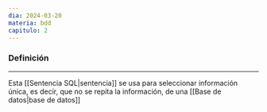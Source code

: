 ```yaml
---
dia: 2024-03-20
materia: bdd
capitulo: 2
---
```

### Definición
---
Esta [[Sentencia SQL|sentencia]] se usa para seleccionar información única, es decir, que no se repita la información, de una [[Base de datos|base de datos]]